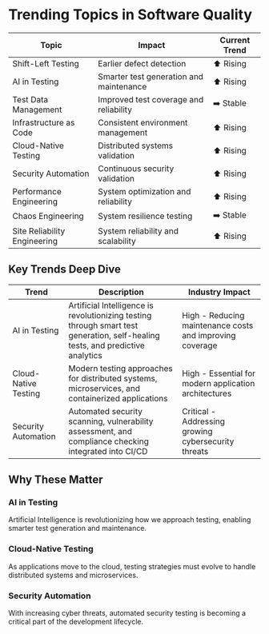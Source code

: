 # Trending Topics in Software Quality

| Topic | Impact | Current Trend |
|-------|--------|---------------|
| Shift-Left Testing | Earlier defect detection | ⬆️ Rising |
| AI in Testing | Smarter test generation and maintenance | ⬆️ Rising |
| Test Data Management | Improved test coverage and reliability | ➡️ Stable |
| Infrastructure as Code | Consistent environment management | ⬆️ Rising |
| Cloud-Native Testing | Distributed systems validation | ⬆️ Rising |
| Security Automation | Continuous security validation | ⬆️ Rising |
| Performance Engineering | System optimization and reliability | ⬆️ Rising |
| Chaos Engineering | System resilience testing | ➡️ Stable |
| Site Reliability Engineering | System reliability and scalability | ⬆️ Rising |

## Key Trends Deep Dive

| Trend | Description | Industry Impact |
|-------|-------------|-----------------|
| AI in Testing | Artificial Intelligence is revolutionizing testing through smart test generation, self-healing tests, and predictive analytics | High - Reducing maintenance costs and improving coverage |
| Cloud-Native Testing | Modern testing approaches for distributed systems, microservices, and containerized applications | High - Essential for modern application architectures |
| Security Automation | Automated security scanning, vulnerability assessment, and compliance checking integrated into CI/CD | Critical - Addressing growing cybersecurity threats |

## Why These Matter

### AI in Testing
Artificial Intelligence is revolutionizing how we approach testing, enabling smarter test generation and maintenance.

### Cloud-Native Testing
As applications move to the cloud, testing strategies must evolve to handle distributed systems and microservices.

### Security Automation
With increasing cyber threats, automated security testing is becoming a critical part of the development lifecycle. 